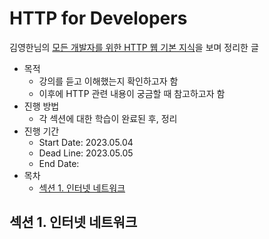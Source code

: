 # HTTP for Developers
김영한님의 [모든 개발자를 위한 HTTP 웹 기본 지식](https://www.inflearn.com/course/http-%EC%9B%B9-%EB%84%A4%ED%8A%B8%EC%9B%8C%ED%81%AC)을 보며 정리한 글

* 목적
  * 강의를 듣고 이해했는지 확인하고자 함
  * 이후에 HTTP 관련 내용이 궁금할 때 참고하고자 함
* 진행 방법
  * 각 섹션에 대한 학습이 완료된 후, 정리
* 진행 기간
  * Start Date: 2023.05.04
  * Dead Line: 2023.05.05
  * End Date: 
* 목차
  * [섹션 1. 인터넷 네트워크](#섹션-1-인터넷-네트워크)

## 섹션 1. 인터넷 네트워크
